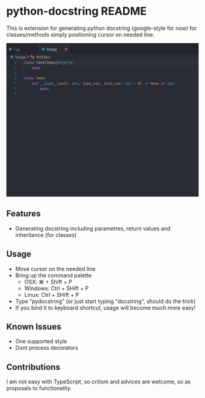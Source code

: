 # python-docstring README

This is extension for generating python docstring (google-style for now) for classes/methods simply positioning cursor on needed line.

![feature X](./pydocstring.gif)

## Features

 - Generating docstring including parametres, return values and inheritance (for classes)

## Usage
 - Move cursor on the needed line
 - Bring up the command palette 
   - OSX: &#8984; + Shift + P
   - Windows: Ctrl + SHift + P
   - Linux: Ctrl + SHift + P
- Type "pydocstring" (or just start typing "docstring", should do the trick)
- If you bind it to keyboard shortcut, usage will become much more easy!

## Known Issues

- One supported style
- Dont process decorators

## Contributions

I am not easy with TypeScript, so critism and advices are welcome, so as proposals to functionality.
